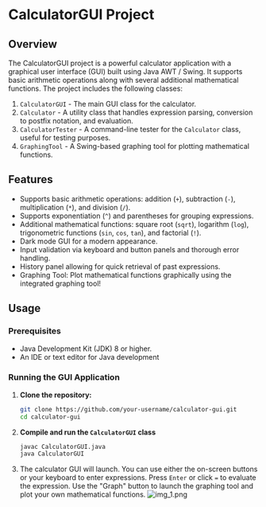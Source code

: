 # CalculatorGUI Project

## Overview

The CalculatorGUI project is a powerful calculator application with a graphical user interface (GUI) built using Java AWT / Swing. It supports basic arithmetic operations along with several additional mathematical functions. The project includes the following classes:

1. `CalculatorGUI` - The main GUI class for the calculator.
2. `Calculator` - A utility class that handles expression parsing, conversion to postfix notation, and evaluation.
3. `CalculatorTester` - A command-line tester for the `Calculator` class, useful for testing purposes.
4. `GraphingTool` - A Swing-based graphing tool for plotting mathematical functions.


## Features

- Supports basic arithmetic operations: addition (`+`), subtraction (`-`), multiplication (`*`), and division (`/`).
- Supports exponentiation (`^`) and parentheses for grouping expressions.
- Additional mathematical functions: square root (`sqrt`), logarithm (`log`), trigonometric functions (`sin`, `cos`, `tan`), and factorial (`!`).
- Dark mode GUI for a modern appearance.
- Input validation via keyboard and button panels and thorough error handling.
- History panel allowing for quick retrieval of past expressions.
- Graphing Tool: Plot mathematical functions graphically using the integrated graphing tool!
## Usage

### Prerequisites

- Java Development Kit (JDK) 8 or higher.
- An IDE or text editor for Java development

### Running the GUI Application

1. **Clone the repository:**
   ```bash
   git clone https://github.com/your-username/calculator-gui.git
   cd calculator-gui

2. **Compile and run the `CalculatorGUI` class**
    ```bash
    javac CalculatorGUI.java
    java CalculatorGUI

3. The calculator GUI will launch. You can use either the on-screen buttons or your keyboard to enter expressions. Press `Enter` or click `=` to evaluate the expression. Use the "Graph" button to launch the graphing tool and plot your own mathematical functions.
![img_1.png](img_1.png)